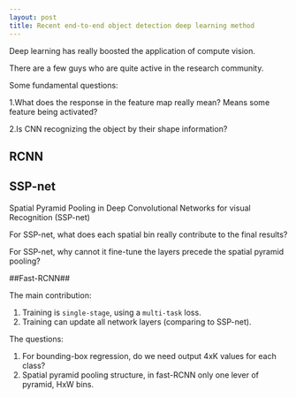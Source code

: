 ```yaml
---
layout: post
title: Recent end-to-end object detection deep learning method
---
```


Deep learning has really boosted the application of compute vision.

There are a few guys who are quite active in the research community.

Some fundamental questions:

1.What does the response in the feature map really mean? Means some feature being activated?

2.Is CNN recognizing the object by their shape information?


## RCNN ##



## SSP-net ##
Spatial Pyramid Pooling in Deep Convolutional Networks for visual Recognition (SSP-net)

For SSP-net, what does each spatial bin really contribute to the final results?

For SSP-net, why cannot it fine-tune the layers precede the spatial pyramid pooling?


##Fast-RCNN##

The main contribution:

1. Training is `single-stage`, using a `multi-task` loss.
2. Training can update all network layers (comparing to SSP-net).

The questions:

1. For bounding-box regression, do we need output 4xK values for each class?
2. Spatial pyramid pooling structure, in fast-RCNN only one lever of pyramid, HxW bins.
